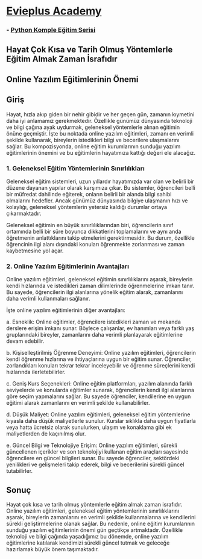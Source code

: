 # [Evieplus Academy](https://www.youtube.com/@evieplusAcademy)

### - [Python Komple Eğitim Serisi](https://youtu.be/-NcgZe34gB0)

## Hayat Çok Kısa ve Tarih Olmuş Yöntemlerle Eğitim Almak Zaman İsrafıdır

## Online Yazılım Eğitimlerinin Önemi

## Giriş

Hayat, hızla akıp giden bir nehir gibidir ve her geçen gün, zamanın kıymetini daha iyi anlamamız gerekmektedir. Özellikle günümüz dünyasında teknoloji ve bilgi çağına ayak uydurmak, geleneksel yöntemlerle alınan eğitimin önüne geçmiştir. İşte bu noktada online yazılım eğitimleri, zamanı en verimli şekilde kullanarak, bireylerin istedikleri bilgi ve becerilere ulaşmalarını sağlar. Bu kompozisyonda, online eğitim kurumlarının sunduğu yazılım eğitimlerinin önemini ve bu eğitimlerin hayatımıza kattığı değeri ele alacağız.

### 1. Geleneksel Eğitim Yöntemlerinin Sınırlılıkları

Geleneksel eğitim sistemleri, uzun yıllardır hayatımızda var olan ve belirli bir düzene dayanan yapılar olarak karşımıza çıkar. Bu sistemler, öğrencileri belli bir müfredat dahilinde eğiterek, onların belirli bir alanda bilgi sahibi olmalarını hedefler. Ancak günümüz dünyasında bilgiye ulaşmanın hızı ve kolaylığı, geleneksel yöntemlerin yetersiz kaldığı durumlar ortaya çıkarmaktadır.

Geleneksel eğitimin en büyük sınırlılıklarından biri, öğrencilerin sınıf ortamında belli bir süre boyunca dikkatlerini toplamalarını ve aynı anda öğretmenin anlattıklarını takip etmelerini gerektirmesidir. Bu durum, özellikle öğrencinin ilgi alanı dışındaki konuları öğrenmekte zorlanması ve zaman kaybetmesine yol açar.

### 2. Online Yazılım Eğitimlerinin Avantajları

Online yazılım eğitimleri, geleneksel eğitimin sınırlılıklarını aşarak, bireylerin kendi hızlarında ve istedikleri zaman dilimlerinde öğrenmelerine imkan tanır. Bu sayede, öğrencilerin ilgi alanlarına yönelik eğitim alarak, zamanlarını daha verimli kullanmaları sağlanır.

İşte online yazılım eğitimlerinin diğer avantajları:

a. Esneklik: Online eğitimler, öğrencilere istedikleri zaman ve mekanda derslere erişim imkanı sunar. Böylece çalışanlar, ev hanımları veya farklı yaş gruplarındaki bireyler, zamanlarını daha verimli planlayarak eğitimlerine devam edebilir.

b. Kişiselleştirilmiş Öğrenme Deneyimi: Online yazılım eğitimleri, öğrencilerin kendi öğrenme hızlarına ve ihtiyaçlarına uygun bir eğitim sunar. Öğrenciler, zorlandıkları konuları tekrar tekrar inceleyebilir ve öğrenme süreçlerini kendi hızlarında ilerletebilirler.

c. Geniş Kurs Seçenekleri: Online eğitim platformları, yazılım alanında farklı seviyelerde ve konularda eğitimler sunarak, öğrencilerin kendi ilgi alanlarına göre seçim yapmalarını sağlar. Bu sayede öğrenciler, kendilerine en uygun eğitimi alarak zamanlarını en verimli şekilde kullanabilirler.

d. Düşük Maliyet: Online yazılım eğitimleri, geleneksel eğitim yöntemlerine kıyasla daha düşük maliyetlerle sunulur. Kurslar sıklıkla daha uygun fiyatlarla veya hatta ücretsiz olarak sunulurken, ulaşım ve konaklama gibi ek maliyetlerden de kaçınılmış olur.

e. Güncel Bilgi ve Teknolojiye Erişim: Online yazılım eğitimleri, sürekli güncellenen içerikler ve son teknolojiyi kullanan eğitim araçları sayesinde öğrencilere en güncel bilgileri sunar. Bu sayede öğrenciler, sektördeki yenilikleri ve gelişmeleri takip ederek, bilgi ve becerilerini sürekli güncel tutabilirler.

## Sonuç

Hayat çok kısa ve tarih olmuş yöntemlerle eğitim almak zaman israfıdır. Online yazılım eğitimleri, geleneksel eğitim yöntemlerinin sınırlılıklarını aşarak, bireylerin zamanlarını en verimli şekilde kullanmalarına ve kendilerini sürekli geliştirmelerine olanak sağlar. Bu nedenle, online eğitim kurumlarının sunduğu yazılım eğitimlerinin önemi gün geçtikçe artmaktadır. Özellikle teknoloji ve bilgi çağında yaşadığımız bu dönemde, online yazılım eğitimlerine katılarak kendimizi sürekli güncel tutmak ve geleceğe hazırlamak büyük önem taşımaktadır.
